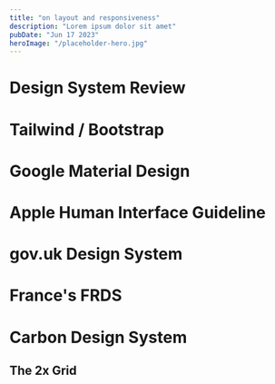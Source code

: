 ```yaml
---
title: "on layout and responsiveness"
description: "Lorem ipsum dolor sit amet"
pubDate: "Jun 17 2023"
heroImage: "/placeholder-hero.jpg"
---
```

# Design System Review

# Tailwind / Bootstrap
# Google Material Design
# Apple Human Interface Guideline
# gov.uk Design System
# France's FRDS
# Carbon Design System
## The 2x Grid